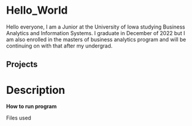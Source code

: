 # Hello_World
Hello everyone, I am a Junior at the University of Iowa studying Business Analytics and Information Systems. I graduate in December of 2022 but I am also enrolled in the masters of business analytics program and will be continuing on with that after my undergrad. 
## **Projects**
# **Description**
**How to run program**

Files used
